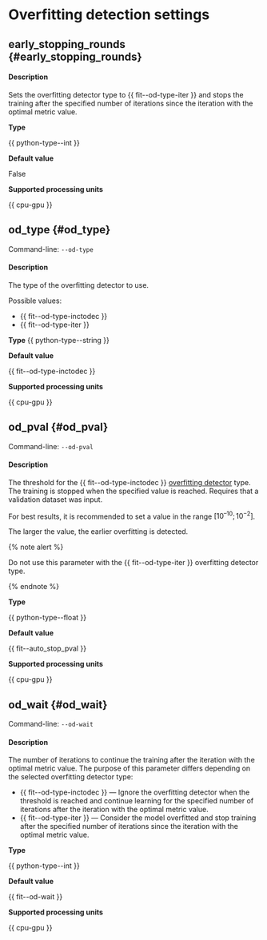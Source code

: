 # Overfitting detection settings

## early_stopping_rounds {#early_stopping_rounds}

#### Description

Sets the overfitting detector type to {{ fit--od-type-iter }} and stops the training after the specified number of iterations since the iteration with the optimal metric value.

**Type**

{{ python-type--int }}

**Default value**

False

**Supported processing units**

{{ cpu-gpu }}

## od_type {#od_type}

Command-line: `--od-type`

#### Description

The type of the overfitting detector to use.

Possible values:
- {{ fit--od-type-inctodec }}
- {{ fit--od-type-iter }}

**Type**
 {{ python-type--string }}

**Default value**

{{ fit--od-type-inctodec }}

**Supported processing units**

{{ cpu-gpu }}

## od_pval {#od_pval}

Command-line: `--od-pval`

#### Description

The threshold for the {{ fit--od-type-inctodec }} [overfitting detector](../../concepts/overfitting-detector.md) type. The training is stopped when the specified value is reached. Requires that a validation dataset was input.

For best results, it is recommended to set a value in the range $[10^{–10}; 10^{-2}]$.

The larger the value, the earlier overfitting is detected.

{% note alert %}

Do not use this parameter with the {{ fit--od-type-iter }} overfitting detector type.

{% endnote %}

**Type**

{{ python-type--float }}

**Default value**

{{ fit--auto_stop_pval }}

**Supported processing units**

{{ cpu-gpu }}

## od_wait {#od_wait}

Command-line: `--od-wait`

#### Description

The number of iterations to continue the training after the iteration with the optimal metric value.
The purpose of this parameter differs depending on the selected overfitting detector type:
- {{ fit--od-type-inctodec }} — Ignore the overfitting detector when the threshold is reached and continue learning for the specified number of iterations after the iteration with the optimal metric value.
- {{ fit--od-type-iter }} — Consider the model overfitted and stop training after the specified number of iterations since the iteration with the optimal metric value.

**Type**

{{ python-type--int }}

**Default value**

{{ fit--od-wait }}

**Supported processing units**

{{ cpu-gpu }}

